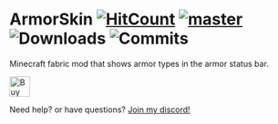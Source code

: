 # ArmorSkin [![HitCount](http://hits.dwyl.com/IzzyDotExe/ArmorSkin.svg?style=flat)](http://hits.dwyl.com/IzzyDotExe/ArmorSkin) [![master](https://github.com/IzzyDotExe/ArmorSkin/actions/workflows/build.yml/badge.svg?branch=master)](https://github.com/IzzyDotExe/ArmorSkin/actions/workflows/build.yml) ![Downloads](https://img.shields.io/github/downloads/IzzyDotExe/ArmorSkin/total) ![Commits](https://img.shields.io/github/commit-activity/m/IzzyDotExe/ArmorSkin)
Minecraft fabric mod that shows armor types in the armor status bar.

<a href='https://ko-fi.com/Y8Y5BAYRU' target='_blank'><img height='36' style='border:0px;height:36px;' src='https://cdn.ko-fi.com/cdn/kofi2.png?v=3' border='0' alt='Buy Me a Coffee at ko-fi.com' /></a>

Need help? or have questions? [Join my discord!](https://discord.gg/cVFc6Mr)
